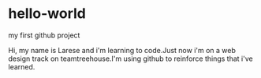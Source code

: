# hello-world
my first github project


Hi, my name is Larese and i'm learning to code.Just now i'm on a web design track on teamtreehouse.I'm using github to reinforce things that i've learned.

